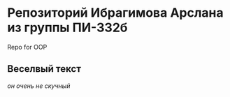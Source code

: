 # Репозиторий Ибрагимова Арслана из группы ПИ-332б
Repo for OOP
## Веселвый текст
*он очень не скучный*
